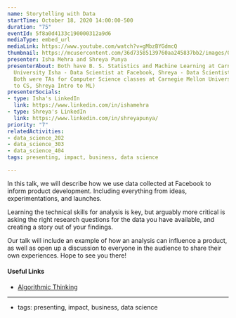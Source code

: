 ```yaml
---
name: Storytelling with Data
startTime: October 18, 2020 14:00:00-500
duration: "75"
eventId: 5f8a0d4133c190000312a9d6
mediaType: embed_url
mediaLink: https://www.youtube.com/watch?v=gMbzBYGdmcQ
thumbnail: https://mcusercontent.com/36d73585139760aa245837bb2/images/025376e3-0c77-469a-839f-ead1ea159fc4.png
presenter: Isha Mehra and Shreya Punya
presenterAbout: Both have B. S. Statistics and Machine Learning at Carnegie Mellon
  University Isha - Data Scientist at Facebook, Shreya - Data Scientist at Instagram
  Both were TAs for Computer Science classes at Carnegie Mellon University (Isha Intro
  to CS, Shreya Intro to ML)
presenterSocials:
- type: Isha's LinkedIn
  link: https://www.linkedin.com/in/ishamehra
- type: Shreya's LinkedIn
  link: https://www.linkedin.com/in/shreyapunya/
priority: "7"
relatedActivities:
- data_science_202
- data_science_303
- data_science_404
tags: presenting, impact, business, data science

---
```

In this talk, we will describe how we use data collected at Facebook to inform product development. Including everything from ideas, experimentations, and launches.

Learning the technical skills for analysis is key, but arguably more critical is asking the right research questions for the data you have available, and creating a story out of your findings.

Our talk will include an example of how an analysis can influence a product, as well as open up a discussion to everyone in the audience to share their own experiences. Hope to see you there!

#### Useful Links

- [Algorithmic Thinking](https://www.cs.cmu.edu/~112/notes/notes-algorithmic-thinking.html)

---

- tags: presenting, impact, business, data science